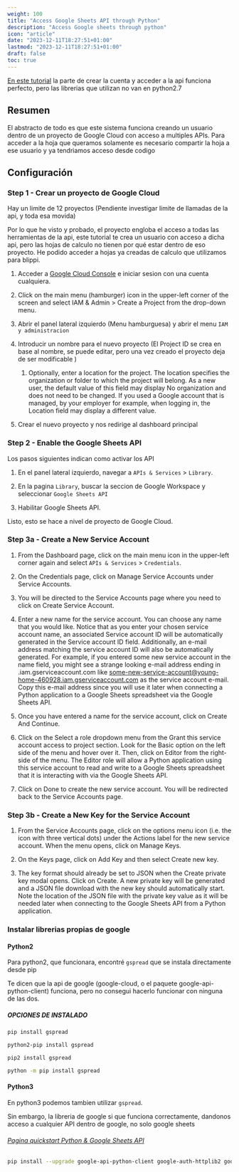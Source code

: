 ```yaml
---
weight: 100
title: "Access Google Sheets API through Python"
description: "Access Google sheets through python"
icon: "article"
date: "2023-12-11T18:27:51+01:00"
lastmod: "2023-12-11T18:27:51+01:00"
draft: false
toc: true
---
```


[En este tutorial](https://hackernoon.com/how-to-use-the-google-sheets-api-with-python)
la parte de crear la cuenta y acceder a la api funciona perfecto, pero las librerias que utilizan no van en python2.7

## Resumen 

El abstracto de todo es que este sistema funciona creando un usuario dentro de un proyecto de Google Cloud con acceso a multiples APIs. Para acceder a la hoja que queramos solamente es necesario compartir la hoja a ese usuario y ya tendriamos acceso desde codigo

## Configuración

### Step 1 - Crear un proyecto de Google Cloud

Hay un limite de 12 proyectos (Pendiente investigar limite de llamadas de la api, y toda esa movida)

Por lo que he visto y probado, el proyecto engloba el acceso a todas las herramientas de la api, este tutorial te crea un usuario con acceso a dicha api, pero las hojas de calculo no tienen por qué estar dentro de eso proyecto. He podido acceder a hojas ya creadas de calculo que utilizamos para blippi.

1. Acceder a [Google Cloud Console](https://accounts.google.com/v3/signin/identifier?continue=https%3A%2F%2Fconsole.cloud.google.com%2F&flowEntry=ServiceLogin&flowName=GlifWebSignIn&followup=https%3A%2F%2Fconsole.cloud.google.com%2F&ifkv=ASKXGp3nvNCXU8VjjvZRE1UAG2XFpeWSCg-ig7uRlommmZOoD8dAEoJBwJ-rsjW6SMhwYldEeUdWfQ&osid=1&passive=1209600&ref=hackernoon.com&service=cloudconsole&dsh=S1711400996%3A1700570631773078&theme=glif) e iniciar sesion con una cuenta cualquiera.

1. Click on the main menu (hamburger) icon in the upper-left corner of the screen and select IAM & Admin > Create a Project from the drop-down menu.

1. Abrir el panel lateral izquierdo (Menu hamburguesa) y abrir el menu `IAM y administracion`

1. Introducir un nombre para el nuevo proyecto (El Project ID se crea en base al nombre, se puede editar, pero una vez creado el proyecto deja de ser modificable )

    1. Optionally, enter a location for the project. The location specifies the organization or folder to which the project will belong. As a new user, the default value of this field may display No organization and does not need to be changed. If you used a Google account that is managed, by your employer for example, when logging in, the Location field may display a different value.

1. Crear el nuevo proyecto y nos redirige al dashboard principal

### Step 2 - Enable the Google Sheets API

Los pasos siguientes indican como activar los API

1. En el panel lateral izquierdo, navegar a `APIs & Services` > `Library`.
1. En la pagina `Library`, buscar la seccion de Google Workspace y seleccionar `Google Sheets API`

1. Habilitar Google Sheets API.

Listo, esto se hace a nivel de proyecto de Google Cloud.

### Step 3a - Create a New Service Account

1. From the Dashboard page, click on the main menu icon in the upper-left corner again and select `APIs & Services` > `Credentials`.

1. On the Credentials page, click on Manage Service Accounts under Service Accounts.

1. You will be directed to the Service Accounts page where you need to click on Create Service Account.

1. Enter a new name for the service account. You can choose any name that you would like. Notice that as you enter your chosen service account name, an associated Service account ID will be automatically generated in the Service account ID field. Additionally, an e-mail address matching the service account ID will also be automatically generated. For example, if you entered some new service account in the name field, you might see a strange looking e-mail address ending in .iam.gserviceaccount.com like some-new-service-account@young-home-460928.iam.gserviceaccount.com as the service account e-mail. Copy this e-mail address since you will use it later when connecting a Python application to a Google Sheets spreadsheet via the Google Sheets API.

1. Once you have entered a name for the service account, click on Create And Continue.

1. Click on the Select a role dropdown menu from the Grant this service account access to project section. Look for the Basic option on the left side of the menu and hover over it. Then, click on Editor from the right-side of the menu. The Editor role will allow a Python application using this service account to read and write to a Google Sheets spreadsheet that it is interacting with via the Google Sheets API.

1. Click on Done to create the new service account.
You will be redirected back to the Service Accounts page.

### Step 3b - Create a New Key for the Service Account

1. From the Service Accounts page, click on the options menu icon (i.e. the icon with three vertical dots) under the Actions label for the new service account. When the menu opens, click on Manage Keys.

1. On the Keys page, click on Add Key and then select Create new key.

1. The key format should already be set to JSON when the Create private key modal opens. Click on Create. A new private key will be generated and a JSON file download with the new key should automatically start. Note the location of the JSON file with the private key value as it will be needed later when connecting to the Google Sheets API from a Python application.


### Instalar librerias propias de google

#### Python2

Para python2, que funcionara, encontré `gspread` que se instala directamente desde pip

Te dicen que la api de google (google-cloud, o el paquete google-api-python-client) funciona, pero no consegui hacerlo funcionar con ninguna de las dos.

##### OPCIONES DE INSTALADO


```bash
pip install gspread
```

```bash
python2-pip install gspread
```

```bash
pip2 install gspread
```

```bash
python -m pip install gspread
```

#### Python3

En python3 podemos tambien utilizar `gspread`.

Sin embargo, la libreria de google si que funciona correctamente, dandonos acceso a cualquier API dentro de google, no solo google sheets


###### [Pagina quickstart Python & Google Sheets API](https://developers.google.com/sheets/api/quickstart/python?hl=es-419)

```bash
pip install --upgrade google-api-python-client google-auth-httplib2 google-auth-oauthlib
```